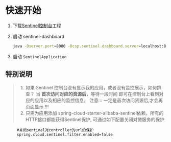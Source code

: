 # 快速开始
1. 下载[Sentinel控制台]('https://github.com/alibaba/Sentinel/releases')工程

2. 启动 sentinel-dashboard
    ```bash 
    java -Dserver.port=8080 -Dcsp.sentinel.dashboard.server=localhost:8080 -Dproject.name=sentinel-dashboard -jar sentinel-dashboard.jar
    ```
3. 启动 `SentinelApplication`

## 特别说明
> 1. 如果 Sentinel 控制台没有显示我的应用，或者没有监控展示，如何排查？
当 __首次访问对应的资源后__，等待一段时间 即可在控制台上看到对应的应用以及相应的监控信息。
> 注意::: 一定是首次访问资源后,才会再页面显示.!!!
> 2. 只需为应用添加 spring-cloud-starter-alibaba-sentinel依赖，所有的HTTP接口都能获得Sentinel保护, 可通过如下配置关闭对微服务的保护
```properties
     #关闭sentinel对controller的url的保护
     spring.cloud.sentinel.filter.enabled=false
```